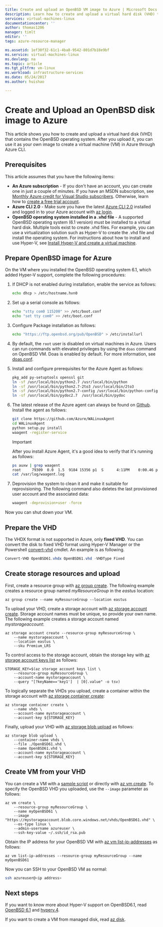 ```yaml
---
title: Create and upload an OpenBSD VM image to Azure | Microsoft Docs
description: Learn how to create and upload a virtual hard disk (VHD) that contains the OpenBSD operating system to create an Azure virtual machine through Azure CLI
services: virtual-machines-linux
documentationcenter: ''
author: thomas1206
manager: timlt
editor: ''
tags: azure-resource-manager

ms.assetid: 1ef30f32-61c1-4ba8-9542-801d7b18e9bf
ms.service: virtual-machines-linux
ms.devlang: na
ms.topic: article
ms.tgt_pltfrm: vm-linux
ms.workload: infrastructure-services
ms.date: 05/24/2017
ms.author: huishao

---
```

# Create and Upload an OpenBSD disk image to Azure
This article shows you how to create and upload a virtual hard disk (VHD) that contains the OpenBSD operating system. After you upload it, you can use it as your own image to create a virtual machine (VM) in Azure through Azure CLI.


## Prerequisites
This article assumes that you have the following items:

* **An Azure subscription** - If you don't have an account, you can create one in just a couple of minutes. If you have an MSDN subscription, see [Monthly Azure credit for Visual Studio subscribers](https://azure.microsoft.com/pricing/member-offers/msdn-benefits-details/). Otherwise, learn how to [create a free trial account](https://azure.microsoft.com/pricing/free-trial/).  
* **Azure CLI 2.0** - Make sure you have the latest [Azure CLI 2.0](/cli/azure/install-azure-cli) installed and logged in to your Azure account with [az login](/cli/azure/#az_login).
* **OpenBSD operating system installed in a .vhd file** - A supported OpenBSD operating system (6.1 version) must be installed to a virtual hard disk. Multiple tools exist to create .vhd files. For example, you can use a virtualization solution such as Hyper-V to create the .vhd file and install the operating system. For instructions about how to install and use Hyper-V, see [Install Hyper-V and create a virtual machine](http://technet.microsoft.com/library/hh846766.aspx).


## Prepare OpenBSD image for Azure
On the VM where you installed the OpenBSD operating system 6.1, which added Hyper-V support, complete the following procedures:

1. If DHCP is not enabled during installation, enable the service as follows:

    ```sh    
    echo dhcp > /etc/hostname.hvn0
    ```

2. Set up a serial console as follows:

    ```sh
    echo "stty com0 115200" >> /etc/boot.conf
    echo "set tty com0" >> /etc/boot.conf
    ```

3. Configure Package installation as follows:

    ```sh
    echo "https://ftp.openbsd.org/pub/OpenBSD" > /etc/installurl
    ```
   
4. By default, the `root` user is disabled on virtual machines in Azure. Users can run commands with elevated privileges by using the `doas` command on OpenBSD VM. Doas is enabled by default. For more information, see [doas.conf](http://man.openbsd.org/doas.conf.5). 

5. Install and configure prerequisites for the Azure Agent as follows:

    ```sh
    pkg_add py-setuptools openssl git
    ln -sf /usr/local/bin/python2.7 /usr/local/bin/python
    ln -sf /usr/local/bin/python2.7-2to3 /usr/local/bin/2to3
    ln -sf /usr/local/bin/python2.7-config /usr/local/bin/python-config
    ln -sf /usr/local/bin/pydoc2.7  /usr/local/bin/pydoc
    ```

6. The latest release of the Azure agent can always be found on [Github](https://github.com/Azure/WALinuxAgent/releases). Install the agent as follows:

    ```sh
    git clone https://github.com/Azure/WALinuxAgent 
    cd WALinuxAgent
    python setup.py install
    waagent -register-service
    ```

    > [!IMPORTANT]
    > After you install Azure Agent, it's a good idea to verify that it's running as follows:
    >
    > ```bash
    > ps auxw | grep waagent
    > root     79309  0.0  1.5  9184 15356 p1  S      4:11PM    0:00.46 python /usr/local/sbin/waagent -daemon (python2.7)
    > cat /var/log/waagent.log
    > ```

7. Deprovision the system to clean it and make it suitable for reprovisioning. The following command also deletes the last provisioned user account and the associated data:

    ```sh
    waagent -deprovision+user -force
    ```

Now you can shut down your VM.


## Prepare the VHD
The VHDX format is not supported in Azure, only **fixed VHD**. You can convert the disk to fixed VHD format using Hyper-V Manager or the Powershell [convert-vhd](https://technet.microsoft.com/itpro/powershell/windows/hyper-v/convert-vhd) cmdlet. An example is as following.

```powershell
Convert-VHD OpenBSD61.vhdx OpenBSD61.vhd -VHDType Fixed
```

## Create storage resources and upload
First, create a resource group with [az group create](/cli/azure/group#az_group_create). The following example creates a resource group named *myResourceGroup* in the *eastus* location:

```azurecli
az group create --name myResourceGroup --location eastus
```

To upload your VHD, create a storage account with [az storage account create](/cli/azure/storage/account#az_storage_account_create). Storage account names must be unique, so provide your own name. The following example creates a storage account named *mystorageaccount*:

```azurecli
az storage account create --resource-group myResourceGroup \
    --name mystorageaccount \
    --location eastus \
    --sku Premium_LRS
```

To control access to the storage account, obtain the storage key with [az storage account keys list](/cli/azure/storage/account/keys#az_storage_account_keys_list) as follows:

```azurecli
STORAGE_KEY=$(az storage account keys list \
    --resource-group myResourceGroup \
    --account-name mystorageaccount \
    --query "[?keyName=='key1']  | [0].value" -o tsv)
```

To logically separate the VHDs you upload, create a container within the storage account with [az storage container create](/cli/azure/storage/container#az_storage_container_create):

```azurecli
az storage container create \
    --name vhds \
    --account-name mystorageaccount \
    --account-key ${STORAGE_KEY}
```

Finally, upload your VHD with [az storage blob upload](/cli/azure/storage/blob#az_storage_blob_upload) as follows:

```azurecli
az storage blob upload \
    --container-name vhds \
    --file ./OpenBSD61.vhd \
    --name OpenBSD61.vhd \
    --account-name mystorageaccount \
    --account-key ${STORAGE_KEY}
```


## Create VM from your VHD
You can create a VM with a [sample script](../scripts/virtual-machines-linux-cli-sample-create-vm-vhd.md) or directly with [az vm create](/cli/azure/vm#az_vm_create). To specify the OpenBSD VHD you uploaded, use the `--image` parameter as follows:

```azurecli
az vm create \
    --resource-group myResourceGroup \
    --name myOpenBSD61 \
    --image "https://mystorageaccount.blob.core.windows.net/vhds/OpenBSD61.vhd" \
    --os-type linux \
    --admin-username azureuser \
    --ssh-key-value ~/.ssh/id_rsa.pub
```

Obtain the IP address for your OpenBSD VM with [az vm list-ip-addresses](/cli/azure/vm#list-ip-addresses) as follows:

```azurecli
az vm list-ip-addresses --resource-group myResourceGroup --name myOpenBSD61
```

Now you can SSH to your OpenBSD VM as normal:
        
```bash
ssh azureuser@<ip address>
```


## Next steps
If you want to know more about Hyper-V support on OpenBSD6.1, read [OpenBSD 6.1](https://www.openbsd.org/61.html) and [hyperv.4](http://man.openbsd.org/hyperv.4).

If you want to create a VM from managed disk, read [az disk](/cli/azure/disk). 
